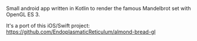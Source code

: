 Small android app written in Kotlin to render the famous Mandelbrot set with OpenGL ES 3.

It's a port of this iOS/Swift project: https://github.com/EndoplasmaticReticulum/almond-bread-gl

